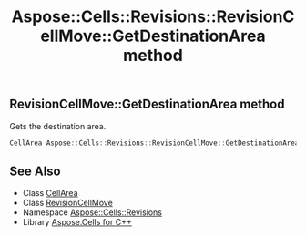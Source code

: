 ﻿---
title: Aspose::Cells::Revisions::RevisionCellMove::GetDestinationArea method
linktitle: GetDestinationArea
second_title: Aspose.Cells for C++ API Reference
description: 'Aspose::Cells::Revisions::RevisionCellMove::GetDestinationArea method. Gets the destination area in C++.'
type: docs
weight: 800
url: /cpp/aspose.cells.revisions/revisioncellmove/getdestinationarea/
---
## RevisionCellMove::GetDestinationArea method


Gets the destination area.

```cpp
CellArea Aspose::Cells::Revisions::RevisionCellMove::GetDestinationArea()
```

## See Also

* Class [CellArea](../../../aspose.cells/cellarea/)
* Class [RevisionCellMove](../)
* Namespace [Aspose::Cells::Revisions](../../)
* Library [Aspose.Cells for C++](../../../)
